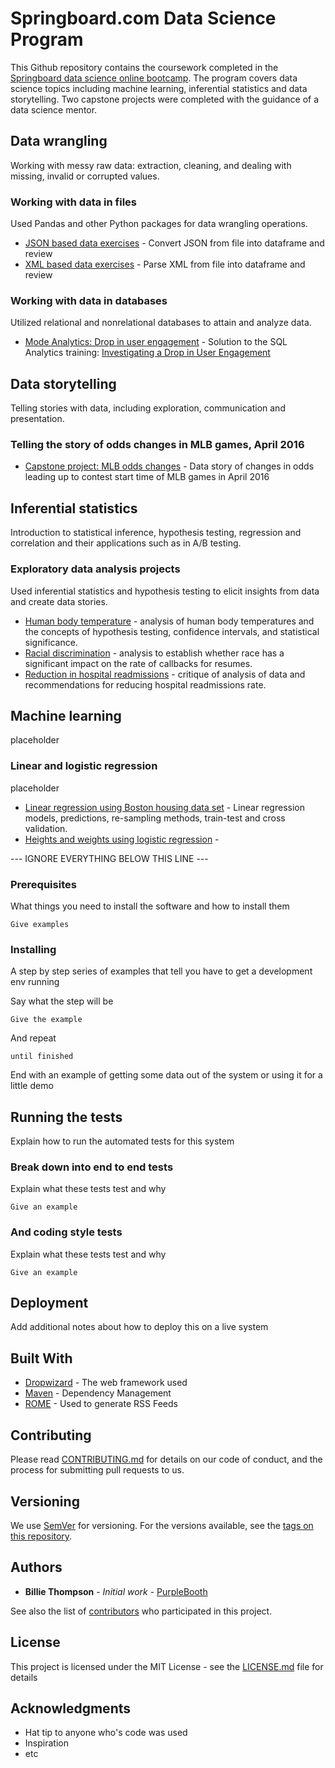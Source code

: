 # Springboard.com Data Science Program

This Github repository contains the coursework completed in the [Springboard data science online bootcamp](https://www.springboard.com/workshops/data-science-career-track/).  The program covers data science topics including machine learning, inferential statistics and data storytelling.  Two capstone projects were completed with the guidance of a data science mentor.

## Data wrangling

Working with messy raw data: extraction, cleaning, and dealing with missing, invalid or corrupted values.

### Working with data in files

Used Pandas and other Python packages for data wrangling operations.

* [JSON based data exercises](https://github.com/vincelaird/springboard/blob/master/data_wrangling_json/sliderule_dsi_json_exercise.ipynb) - Convert JSON from file into dataframe and review
* [XML based data exercises](https://github.com/vincelaird/springboard/blob/master/data_wrangling_xml/sliderule_dsi_xml_exercise.ipynb) - Parse XML from file into dataframe and review

### Working with data in databases

Utilized relational and nonrelational databases to attain and analyze data.

* [Mode Analytics: Drop in user engagement](https://modeanalytics.com/vincelaird/reports/fbf0fd3327dd/runs/23fa4c90a7d2) - Solution to the SQL Analytics training: [Investigating a Drop in User Engagement](https://community.modeanalytics.com/sql/tutorial/a-drop-in-user-engagement/)

## Data storytelling

Telling stories with data, including exploration, communication and presentation.

### Telling the story of odds changes in MLB games, April 2016

* [Capstone project: MLB odds changes](https://github.com/vincelaird/springboard/blob/master/capstone/Data%20story.ipynb) - Data story of changes in odds leading up to contest start time of MLB games in April 2016

## Inferential statistics

Introduction to statistical inference, hypothesis testing, regression and correlation and their applications such as in A/B testing.

### Exploratory data analysis projects

Used inferential statistics and hypothesis testing to elicit insights from data and create data stories.

* [Human body temperature](https://github.com/vincelaird/springboard/blob/master/human_temp/sliderule_dsi_inferential_statistics_exercise_1.ipynb) - analysis of human body temperatures and the concepts of hypothesis testing, confidence intervals, and statistical significance.
* [Racial discrimination](https://github.com/vincelaird/springboard/blob/master/racial_disc/sliderule_dsi_inferential_statistics_exercise_2.ipynb) - analysis to establish whether race has a significant impact on the rate of callbacks for resumes.
* [Reduction in hospital readmissions](https://github.com/vincelaird/springboard/blob/master/hospital_readmit/sliderule_dsi_inferential_statistics_exercise_3.ipynb) - critique of analysis of data and recommendations for reducing hospital readmissions rate.

## Machine learning

placeholder

### Linear and logistic regression

placeholder

* [Linear regression using Boston housing data set](https://github.com/vincelaird/springboard/blob/master/linear_regression/Mini_Project_Linear_Regression_complete.ipynb) - Linear regression models, predictions, re-sampling methods, train-test and cross validation.
* [Heights and weights using logistic regression]() - 

--- IGNORE EVERYTHING BELOW THIS LINE ---

### Prerequisites

What things you need to install the software and how to install them

```
Give examples
```

### Installing

A step by step series of examples that tell you have to get a development env running

Say what the step will be

```
Give the example
```

And repeat

```
until finished
```

End with an example of getting some data out of the system or using it for a little demo

## Running the tests

Explain how to run the automated tests for this system

### Break down into end to end tests

Explain what these tests test and why

```
Give an example
```

### And coding style tests

Explain what these tests test and why

```
Give an example
```

## Deployment

Add additional notes about how to deploy this on a live system

## Built With

* [Dropwizard](http://www.dropwizard.io/1.0.2/docs/) - The web framework used
* [Maven](https://maven.apache.org/) - Dependency Management
* [ROME](https://rometools.github.io/rome/) - Used to generate RSS Feeds

## Contributing

Please read [CONTRIBUTING.md](https://gist.github.com/PurpleBooth/b24679402957c63ec426) for details on our code of conduct, and the process for submitting pull requests to us.

## Versioning

We use [SemVer](http://semver.org/) for versioning. For the versions available, see the [tags on this repository](https://github.com/your/project/tags). 

## Authors

* **Billie Thompson** - *Initial work* - [PurpleBooth](https://github.com/PurpleBooth)

See also the list of [contributors](https://github.com/your/project/contributors) who participated in this project.

## License

This project is licensed under the MIT License - see the [LICENSE.md](LICENSE.md) file for details

## Acknowledgments

* Hat tip to anyone who's code was used
* Inspiration
* etc
